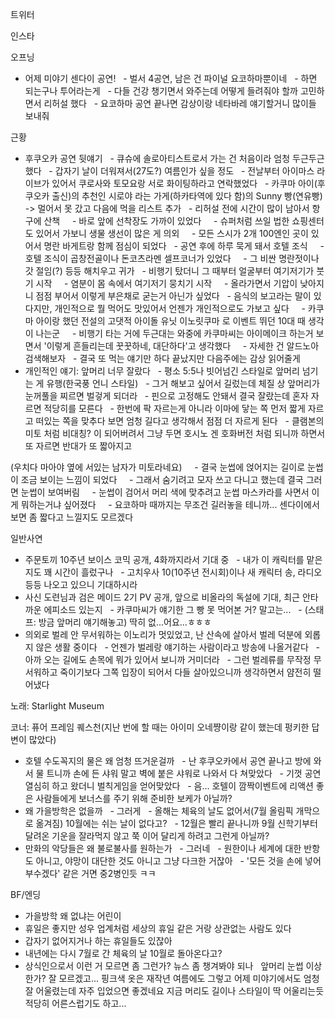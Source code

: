 


트위터



인스타

오프닝
- 어제 미야기 센다이 공연!
  - 벌서 4공연, 남은 건 파이널 요코하마뿐이네
  - 하면 되는구나 투어라는게
  - 다들 건강 챙기면서 와주는데 어떻게 들려줘야 할까 고민하면서 리허설 했다
  - 요코하마 공연 끝나면 감상이랑 네타바레 얘기할거니 많이들 보내줘

근황
- 후쿠오카 공연 뒷얘기
  - 큐슈에 솔로아티스트로서 가는 건 처음이라 엄청 두근두근했다
  - 갑자기 날이 더워져서(27도?) 여름인가 싶을 정도
  - 전날부터 아이마스 라이브가 있어서 쿠로사와 토모요랑 서로 화이팅하라고 연락했었다
  - 카쿠마 아이(후쿠오카 출신)의 추천인 시로야 라는 가게(하카타역에 있다 함)의 Sunny 빵(연유빵) -> 멀어서 못 갔고 다음에 먹을 리스트 추가
  - 리허설 전에 시간이 많이 남아서 항구에 산책
    - 바로 앞에 선착장도 가까이 있었다
    - 슈퍼처럼 쓰일 법한 쇼핑센터도 있어서 가보니 생물 생선이 많은 게 의외
    - 모든 스시가 2개 100엔인 곳이 있어서 명란 바게트랑 함께 점심이 되었다
  - 공연 후에 하루 묵게 돼서 호텔 조식
    - 호텔 조식이 곱창전골이나 돈코츠라멘 셀프코너가 있었다
    - 그 비싼 명란젓이나 갓 절임(?) 등등 해치우고 귀가
  - 비행기 탔더니 그 때부터 얼굴부터 여기저기가 붓기 시작
    - 염분이 몸 속에서 여기저기 뭉치기 시작
    - 올라가면서 기압이 낮아지니 점점 부어서 이렇게 부은채로 굳는거 아닌가 싶었다
  - 음식의 보고라는 말이 있다지만, 개인적으로 뭘 먹어도 맛있어서 언젠가 개인적으로도 가보고 싶다
    - 카쿠마 아이랑 했던 전설의 고댓적 아이돌 유닛 이노릿쿠마 로 이벤트 뛰던 10대 때 생각이 나는군
    - 비행기 타는 거에 두근대는 와중에 카쿠마씨는 아이메이크 하는거 보면서 '이렇게 흔들리는데 꿋꿋하네, 대단하다'고 생각했다
    - 자세한 건 알드노아 검색해보자
  - 결국 또 먹는 얘기만 하다 끝났지만 다음주에는 감상 읽어줄게
- 개인적인 얘기: 앞머리 너무 잘랐다
  - 평소 5:5나 빗어넘긴 스타일로 앞머리 넘기는 게 유행(한국풍 언니 스타일)
  - 그거 해보고 싶어서 길렀는데 체질 상 앞머리가 눈꺼풀을 찌르면 벌겋게 되더라
  - 핀으로 고정해도 안돼서 결국 잘랐는데 혼자 자르면 적당히를 모른다
  - 한번에 팍 자르는게 아니라 이마에 닿는 쪽 먼저 짧게 자르고 떠있는 쪽을 맞추다 보면 엄청 길다고 생각해서 점점 더 자르게 된다
  - 클램본의 미토 처럼 비대칭? 이 되어버려서 그냥 두면 호시노 겐 호화버전 처럼 되니까 하면서 또 자르면 반대가 또 짧아지고



(우치다 마아야 옆에 서있는 남자가 미토라네요)
    - 결국 눈썹에 얹어지는 길이로 눈썹이 조금 보이는 느낌이 되었다
    - 그래서 숨기려고 모자 쓰고 다니고 했는데 결국 그러면 눈썹이 보여버림
    - 눈썹이 검어서 머리 색에 맞추려고 눈썹 마스카라를 사면서 이게 뭐하는거냐 싶어졌다
    - 요코하마 때까지는 무조건 길러놓을 테니까... 센다이에서 보면 좀 짧다고 느낄지도 모르겠다

일반사연
- 주문토끼 10주년 보이스 코믹 공개, 4화까지라서 기대 중
  - 내가 이 캐릭터를 맡은 지도 꽤 시간이 흘렀구나
  - 고치우사 10(10주년 전시회)이나 새 캐릭터 송, 라디오 등등 나오고 있으니 기대하시라
- 사신 도련님과 검은 메이드 2기 PV 공개, 앞으로 비올라의 독설에 기대, 최근 안타까운 에피소드 있는지
  - 카쿠마씨가 얘기한 그 빵 못 먹어본 거? 말고는...
  - (스태프: 방금 앞머리 얘기해놓고) 딱히 없...어요...ㅎㅎㅎ
- 의외로 벌레 안 무서워하는 이노리가 멋있었고, 난 산속에 살아서 벌레 덕분에 외롭지 않은 생활 중이다
  - 언젠가 벌레랑 얘기하는 사람이라고 방송에 나올거같다
  - 아까 오는 길에도 손목에 뭐가 있어서 보니까 거미더라
  - 그런 벌레류를 무작정 무서워하고 죽이기보다 그쪽 입장이 되어서 다들 살아있으니까 생각하면서 얌전히 떨어냈다

노래: Starlight Museum

코너: 퓨어 프레임 퀘스천(지난 번에 할 때는 아이미 오네쨩이랑 같이 했는데 펑키한 답변이 많았다)
- 호텔 수도꼭지의 물은 왜 엄청 뜨거운걸까
  - 난 후쿠오카에서 공연 끝나고 방에 와서 물 트니까 손에 든 샤워 말고 벽에 붙은 샤워로 나와서 다 쳐맞았다
  - 기껏 공연 열심히 하고 왔더니 벌칙게임을 얻어맞았다
  - 음... 호텔이 깜짝이벤트에 리액션 좋은 사람들에게 보너스를 주기 위해 준비한 보케가 아닐까?
- 왜 가을방학은 없을까
  - 그러게
  - 올해는 체육의 날도 없어서(7월 올림픽 개막으로 옮겨짐) 10월에는 쉬는 날이 없다고?
  - 12월은 빨리 끝나니까 9월 신학기부터 달려온 기운을 잘라먹지 않고 쭉 이어 달리게 하려고 그런게 아닐까?
- 만화의 악당들은 왜 불로불사를 원하는가
  - 그러네
  - 원한이나 세계에 대한 반항도 아니고, 야망이 대단한 것도 아니고 그냥 다크한 거잖아
  - '모든 것을 손에 넣어 부수겠다' 같은 거면 중2병인듯 ㅋㅋ

BF/엔딩
- 가을방학 왜 없냐는 어린이
- 휴일은 좋지만 성우 업계처럼 세상의 휴일 같은 거랑 상관없는 사람도 있다
- 갑자기 없어지거나 하는 휴일들도 있잖아
- 내년에는 다시 7월로 간 체육의 날 10월로 돌아온다고? 
- 상식인으로서 이런 거 모르면 좀 그런가? 뉴스 좀 챙겨봐야 되나
 
앞머리 눈썹 이상한가? 잘 모르겠고...
핑크색 옷은 재작년 여름에도 그렇고 어제 미야기에서도 엄청 잘 어울렸는데 자주 입었으면 좋겠네요
지금 머리도 길이나 스타일이 딱 어울리는듯 적당히 어른스럽기도 하고...
